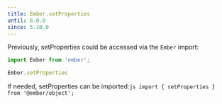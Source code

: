 ```yaml
---
title: Ember.setProperties
until: 6.0.0
since: 5.10.0
---
```



Previously, setProperties could be accessed via the `Ember` import:
```js
import Ember from 'ember';

Ember.setProperties
```

 If needed, setProperties can be imported:```js
import { setProperties } from '@ember/object';```
